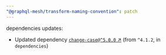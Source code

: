 ```yaml
---
"@graphql-mesh/transform-naming-convention": patch
---
```

dependencies updates:
  - Updated dependency [`change-case@^5.0.0` ↗︎](https://www.npmjs.com/package/change-case/v/5.0.0) (from `^4.1.2`, in `dependencies`)
